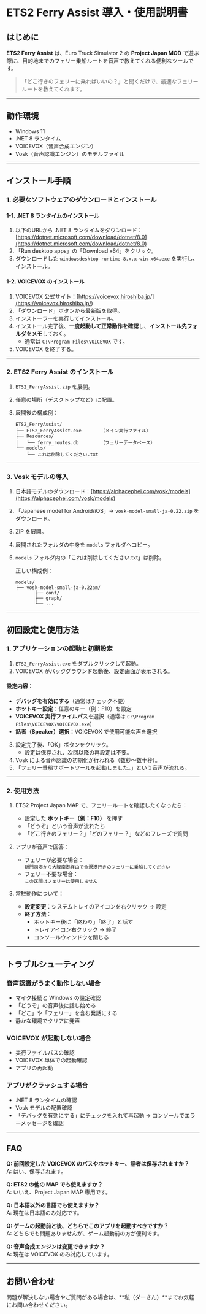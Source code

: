 # ETS2 Ferry Assist 導入・使用説明書

## はじめに

**ETS2 Ferry Assist** は、Euro Truck Simulator 2 の **Project Japan MOD** で遊ぶ際に、目的地までのフェリー乗船ルートを音声で教えてくれる便利なツールです。

> 「どこ行きのフェリーに乗ればいいの？」と聞くだけで、最適なフェリールートを教えてくれます。

---

## 動作環境

- Windows 11  
- .NET 8 ランタイム  
- VOICEVOX（音声合成エンジン）  
- Vosk（音声認識エンジン）のモデルファイル  

---

## インストール手順

### 1. 必要なソフトウェアのダウンロードとインストール

#### 1-1. .NET 8 ランタイムのインストール

1. 以下のURLから .NET 8 ランタイムをダウンロード：  
   [https://dotnet.microsoft.com/download/dotnet/8.0](https://dotnet.microsoft.com/download/dotnet/8.0)
2. 「Run desktop apps」の「Download x64」をクリック。
3. ダウンロードした `windowsdesktop-runtime-8.x.x-win-x64.exe` を実行し、インストール。

#### 1-2. VOICEVOX のインストール

1. VOICEVOX 公式サイト：[https://voicevox.hiroshiba.jp/](https://voicevox.hiroshiba.jp/)
2. 「ダウンロード」ボタンから最新版を取得。
3. インストーラーを実行してインストール。
4. インストール完了後、**一度起動して正常動作を確認**し、**インストール先フォルダをメモ**しておく。  
   - 通常は `C:\Program Files\VOICEVOX` です。
5. VOICEVOX を終了する。

---

### 2. ETS2 Ferry Assist のインストール

1. `ETS2_FerryAssist.zip` を展開。
2. 任意の場所（デスクトップなど）に配置。
3. 展開後の構成例：

    ```
    ETS2_FerryAssist/
    ├── ETS2_FerryAssist.exe       （メイン実行ファイル）
    ├── Resources/
    │   └── ferry_routes.db        （フェリーデータベース）
    └── models/
        └── これは削除してください.txt
    ```

---

### 3. Vosk モデルの導入

1. 日本語モデルのダウンロード：[https://alphacephei.com/vosk/models](https://alphacephei.com/vosk/models)
2. 「Japanese model for Android/iOS」→ `vosk-model-small-ja-0.22.zip` をダウンロード。
3. ZIP を展開。
4. 展開されたフォルダの中身を `models` フォルダへコピー。
5. `models` フォルダ内の「これは削除してください.txt」は削除。

    正しい構成例：

    ```
    models/
    ├── vosk-model-small-ja-0.22am/
           ├── conf/
           ├── graph/
           └── ...
    ```

---

## 初回設定と使用方法

### 1. アプリケーションの起動と初期設定

1. `ETS2_FerryAssist.exe` をダブルクリックして起動。
2. VOICEVOX がバックグラウンド起動後、設定画面が表示される。

#### 設定内容：

- **デバッグを有効にする**（通常はチェック不要）
- **ホットキー設定**：任意のキー（例：F10）を設定
- **VOICEVOX 実行ファイルパス**を選択（通常は `C:\Program Files\VOICEVOX\VOICEVOX.exe`）
- **話者（Speaker）選択**：VOICEVOX で使用可能な声を選択

3. 設定完了後、「OK」ボタンをクリック。  
   - 設定は保存され、次回以降の再設定は不要。
4. Vosk による音声認識の初期化が行われる（数秒～数十秒）。
5. 「フェリー乗船サポートツールを起動しました。」という音声が流れる。

---

### 2. 使用方法

1. ETS2 Project Japan MAP で、フェリールートを確認したくなったら：

    - 設定した **ホットキー（例：F10）** を押す  
    - 「どうぞ」という音声が流れたら  
    - 「どこ行きのフェリー？」「どのフェリー？」などのフレーズで質問

2. アプリが音声で回答：

    - フェリーが必要な場合：  
      `新門司港から大阪南港経由で金沢港行きのフェリーに乗船してください`
    - フェリー不要な場合：  
      `この区間はフェリーは使用しません`

3. 常駐動作について：

    - **設定変更**：システムトレイのアイコンを右クリック → 設定  
    - **終了方法**：
        - ホットキー後に「終わり」「終了」と話す
        - トレイアイコン右クリック → 終了
        - コンソールウィンドウを閉じる

---

## トラブルシューティング

### 音声認識がうまく動作しない場合

- マイク接続と Windows の設定確認
- 「どうぞ」の音声後に話し始める
- 「どこ」や「フェリー」を含む発話にする
- 静かな環境でクリアに発声

### VOICEVOX が起動しない場合

- 実行ファイルパスの確認
- VOICEVOX 単体での起動確認
- アプリの再起動

### アプリがクラッシュする場合

- .NET 8 ランタイムの確認
- Vosk モデルの配置確認
- 「デバッグを有効にする」にチェックを入れて再起動 → コンソールでエラーメッセージを確認

---

## FAQ

**Q: 前回設定した VOICEVOX のパスやホットキー、話者は保存されますか？**  
A: はい、保存されます。

**Q: ETS2 の他の MAP でも使えますか？**  
A: いいえ、Project Japan MAP 専用です。

**Q: 日本語以外の言語でも使えますか？**  
A: 現在は日本語のみ対応です。

**Q: ゲームの起動前と後、どちらでこのアプリを起動すべきですか？**  
A: どちらでも問題ありませんが、ゲーム起動前の方が便利です。

**Q: 音声合成エンジンは変更できますか？**  
A: 現在は VOICEVOX のみ対応しています。

---

## お問い合わせ

問題が解決しない場合やご質問がある場合は、**私（ダーさん）**までお気軽にお問い合わせください。
